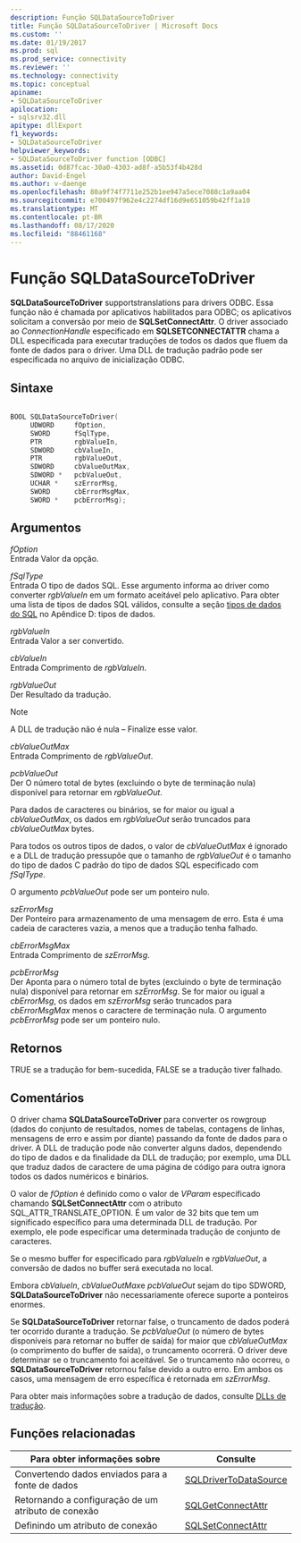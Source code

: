 ```yaml
---
description: Função SQLDataSourceToDriver
title: Função SQLDataSourceToDriver | Microsoft Docs
ms.custom: ''
ms.date: 01/19/2017
ms.prod: sql
ms.prod_service: connectivity
ms.reviewer: ''
ms.technology: connectivity
ms.topic: conceptual
apiname:
- SQLDataSourceToDriver
apilocation:
- sqlsrv32.dll
apitype: dllExport
f1_keywords:
- SQLDataSourceToDriver
helpviewer_keywords:
- SQLDataSourceToDriver function [ODBC]
ms.assetid: 0d87fcac-30a0-4303-ad8f-a5b53f4b428d
author: David-Engel
ms.author: v-daenge
ms.openlocfilehash: 80a9f74f7711e252b1ee947a5ece7088c1a9aa04
ms.sourcegitcommit: e700497f962e4c2274df16d9e651059b42ff1a10
ms.translationtype: MT
ms.contentlocale: pt-BR
ms.lasthandoff: 08/17/2020
ms.locfileid: "88461168"
---
```

# <a name="sqldatasourcetodriver-function"></a>Função SQLDataSourceToDriver
**SQLDataSourceToDriver** supportstranslations para drivers ODBC. Essa função não é chamada por aplicativos habilitados para ODBC; os aplicativos solicitam a conversão por meio de **SQLSetConnectAttr**. O driver associado ao *ConnectionHandle* especificado em **SQLSETCONNECTATTR** chama a DLL especificada para executar traduções de todos os dados que fluem da fonte de dados para o driver. Uma DLL de tradução padrão pode ser especificada no arquivo de inicialização ODBC.  
  
## <a name="syntax"></a>Sintaxe  
  
```cpp  
  
BOOL SQLDataSourceToDriver(  
     UDWORD     fOption,  
     SWORD      fSqlType,  
     PTR        rgbValueIn,  
     SDWORD     cbValueIn,  
     PTR        rgbValueOut,  
     SDWORD     cbValueOutMax,  
     SDWORD *   pcbValueOut,  
     UCHAR *    szErrorMsg,  
     SWORD      cbErrorMsgMax,  
     SWORD *    pcbErrorMsg);  
```  
  
## <a name="arguments"></a>Argumentos  
 *fOption*  
 Entrada Valor da opção.  
  
 *fSqlType*  
 Entrada O tipo de dados SQL. Esse argumento informa ao driver como converter *rgbValueIn* em um formato aceitável pelo aplicativo. Para obter uma lista de tipos de dados SQL válidos, consulte a seção [tipos de dados do SQL](../../../odbc/reference/appendixes/sql-data-types.md) no Apêndice D: tipos de dados.  
  
 *rgbValueIn*  
 Entrada Valor a ser convertido.  
  
 *cbValueIn*  
 Entrada Comprimento de *rgbValueIn*.  
  
 *rgbValueOut*  
 Der Resultado da tradução.  
  
> [!NOTE]  
>  A DLL de tradução não é nula – Finalize esse valor.  
  
 *cbValueOutMax*  
 Entrada Comprimento de *rgbValueOut*.  
  
 *pcbValueOut*  
 Der O número total de bytes (excluindo o byte de terminação nula) disponível para retornar em *rgbValueOut*.  
  
 Para dados de caracteres ou binários, se for maior ou igual a *cbValueOutMax*, os dados em *rgbValueOut* serão truncados para *cbValueOutMax* bytes.  
  
 Para todos os outros tipos de dados, o valor de *cbValueOutMax* é ignorado e a DLL de tradução pressupõe que o tamanho de *rgbValueOut* é o tamanho do tipo de dados C padrão do tipo de dados SQL especificado com *fSqlType*.  
  
 O argumento *pcbValueOut* pode ser um ponteiro nulo.  
  
 *szErrorMsg*  
 Der Ponteiro para armazenamento de uma mensagem de erro. Esta é uma cadeia de caracteres vazia, a menos que a tradução tenha falhado.  
  
 *cbErrorMsgMax*  
 Entrada Comprimento de *szErrorMsg*.  
  
 *pcbErrorMsg*  
 Der Aponta para o número total de bytes (excluindo o byte de terminação nula) disponível para retornar em *szErrorMsg*. Se for maior ou igual a *cbErrorMsg*, os dados em *szErrorMsg* serão truncados para *cbErrorMsgMax* menos o caractere de terminação nula. O argumento *pcbErrorMsg* pode ser um ponteiro nulo.  
  
## <a name="returns"></a>Retornos  
 TRUE se a tradução for bem-sucedida, FALSE se a tradução tiver falhado.  
  
## <a name="comments"></a>Comentários  
 O driver chama **SQLDataSourceToDriver** para converter os rowgroup (dados do conjunto de resultados, nomes de tabelas, contagens de linhas, mensagens de erro e assim por diante) passando da fonte de dados para o driver. A DLL de tradução pode não converter alguns dados, dependendo do tipo de dados e da finalidade da DLL de tradução; por exemplo, uma DLL que traduz dados de caractere de uma página de código para outra ignora todos os dados numéricos e binários.  
  
 O valor de *fOption* é definido como o valor de *VParam* especificado chamando **SQLSetConnectAttr** com o atributo SQL_ATTR_TRANSLATE_OPTION. É um valor de 32 bits que tem um significado específico para uma determinada DLL de tradução. Por exemplo, ele pode especificar uma determinada tradução de conjunto de caracteres.  
  
 Se o mesmo buffer for especificado para *rgbValueIn* e *rgbValueOut*, a conversão de dados no buffer será executada no local.  
  
 Embora *cbValueIn*, *cbValueOutMax*e *pcbValueOut* sejam do tipo SDWORD, **SQLDataSourceToDriver** não necessariamente oferece suporte a ponteiros enormes.  
  
 Se **SQLDataSourceToDriver** retornar false, o truncamento de dados poderá ter ocorrido durante a tradução. Se *pcbValueOut* (o número de bytes disponíveis para retornar no buffer de saída) for maior que *cbValueOutMax* (o comprimento do buffer de saída), o truncamento ocorrerá. O driver deve determinar se o truncamento foi aceitável. Se o truncamento não ocorreu, o **SQLDataSourceToDriver** retornou false devido a outro erro. Em ambos os casos, uma mensagem de erro específica é retornada em *szErrorMsg*.  
  
 Para obter mais informações sobre a tradução de dados, consulte [DLLs de tradução](../../../odbc/reference/develop-app/translation-dlls.md).  
  
## <a name="related-functions"></a>Funções relacionadas  
  
|Para obter informações sobre|Consulte|  
|---------------------------|---------|  
|Convertendo dados enviados para a fonte de dados|[SQLDriverToDataSource](../../../odbc/reference/syntax/sqldrivertodatasource-function.md)|  
|Retornando a configuração de um atributo de conexão|[SQLGetConnectAttr](../../../odbc/reference/syntax/sqlgetconnectattr-function.md)|  
|Definindo um atributo de conexão|[SQLSetConnectAttr](../../../odbc/reference/syntax/sqlsetconnectattr-function.md)|
